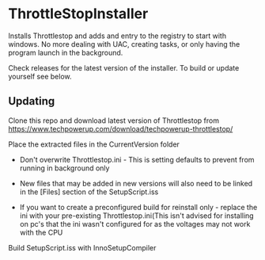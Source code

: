 # ThrottleStopInstaller
Installs Throttlestop and adds and entry to the registry to start with windows. No more dealing with UAC, creating tasks, or only having the program launch in the background.

Check releases for the latest version of the installer. To build or update yourself see below.

## Updating

Clone this repo and download latest version of Throttlestop from https://www.techpowerup.com/download/techpowerup-throttlestop/

Place the extracted files in the CurrentVersion folder
* Don't overwrite Throttlestop.ini - This is setting defaults to prevent from running in background only
* New files that may be added in new versions will also need to be linked in the [Files] section of the SetupScript.iss

* If you want to create a preconfigured build for reinstall only - replace the ini with your pre-existing Throttlestop.ini(This isn't advised for installing on pc's that the ini wasn't configured for as the voltages may not work with the CPU 

Build SetupScript.iss with InnoSetupCompiler
